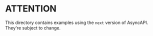 # ATTENTION

This directory contains examples using the `next` version of AsyncAPI. They're subject to change.